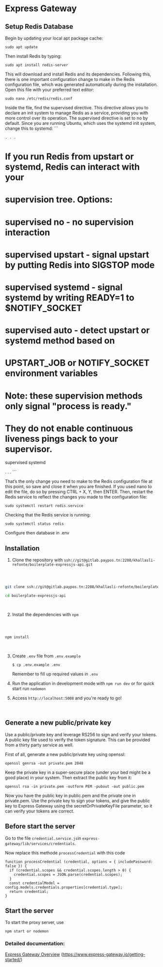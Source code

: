 # Express Gateway 

## Setup Redis Database

Begin by updating your local apt package cache:
```
sudo apt update
```
Then install Redis by typing:
```
sudo apt install redis-server
```
This will download and install Redis and its dependencies. Following this, there is one important configuration change to make in the Redis configuration file, which was generated automatically during the installation.
Open this file with your preferred text editor:
```
sudo nano /etc/redis/redis.conf
```
Inside the file, find the supervised directive. This directive allows you to declare an init system to manage Redis as a service, providing you with more control over its operation. The supervised directive is set to no by default. Since you are running Ubuntu, which uses the systemd init system, change this to systemd:
    ```

    . . .

# If you run Redis from upstart or systemd, Redis can interact with your
# supervision tree. Options:
#   supervised no      - no supervision interaction
#   supervised upstart - signal upstart by putting Redis into SIGSTOP mode
#   supervised systemd - signal systemd by writing READY=1 to $NOTIFY_SOCKET
#   supervised auto    - detect upstart or systemd method based on
#                        UPSTART_JOB or NOTIFY_SOCKET environment variables
# Note: these supervision methods only signal "process is ready."
#       They do not enable continuous liveness pings back to your supervisor.
supervised systemd

. . .
    ```

That’s the only change you need to make to the Redis configuration file at this point, so save and close it when you are finished. If you used nano to edit the file, do so by pressing CTRL + X, Y, then ENTER.
Then, restart the Redis service to reflect the changes you made to the configuration file:
```
sudo systemctl restart redis.service
```

Checking that the Redis service is running:

```
sudo systemctl status redis
```
Configure then database in .env

## Installation 

1. Clone the repository with `ssh://git@gitlab.paypos.tn:2208/khallasli-refonte/boilerplate-expressjs-api.git`

​

```bash

git clone ssh://git@gitlab.paypos.tn:2208/khallasli-refonte/boilerplate-expressjs-api.git

cd boilerplate-expressjs-api

```

​

2. Install the dependencies with `npm`

​

```bash

npm install

```

​

3.  Create `.env` file from `.env.example`
    ```
    $ cp .env.example .env
    ```

    Remember to fill up required values in `.env`

4. Run the application in development mode with `npm run dev` or for quick start run `nodemon`

5. Access `http://localhost:5008` and you're ready to go!

​

## Generate a new public/private key

Use a public/private key and leverage RS256 to sign and verify your tokens.
A public key file used to verify the token signature. This can be provided from a thirty party service as well.

First of all, generate a new public/private key using openssl:
```
openssl genrsa -out private.pem 2048

```
Keep the private key in a super-secure place (under your bed might be a good place) in your system.
Then extract the public key from it:
```
openssl rsa -in private.pem -outform PEM -pubout -out public.pem

```
Now you have the public key in public.pem and the private one in private.pem.
Use the private key to sign your tokens, and give the public key to Express Gateway using the secretOrPrivateKeyFile parameter, so it can verify your tokens are correct.

## Before start the server

Go to the file `credential.service.js`in `express-gateway/lib/services/credentials`.

Now replace this methode `processCredential` with this code
```
function processCredential (credential, options = { includePassword: false }) {
  if (credential.scopes && credential.scopes.length > 0) {
    credential.scopes = JSON.parse(credential.scopes);
  }
  const credentialModel = config.models.credentials.properties[credential.type];
  return credential;
}
```

## Start the server

To start the proxy server, use

```
npm start or nodemon
```
### Detailed documentation:

[Express Gateway Overview](http://www.express-gateway.io/about/)
(https://www.express-gateway.io/getting-started/)
